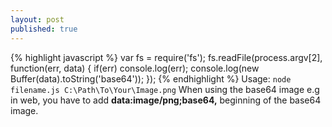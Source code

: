 ```yaml
---
layout: post
published: true
---
```

{% highlight javascript %}
var fs = require('fs');
fs.readFile(process.argv[2], function(err, data) {
  if(err) console.log(err);
  console.log(new Buffer(data).toString('base64'));
});
{% endhighlight %}
Usage: `node filename.js C:\Path\To\Your\Image.png`
When using the base64 image e.g in web, you have to add **data:image/png;base64,** beginning of the base64 image.
